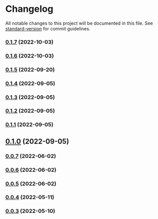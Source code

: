 # Changelog

All notable changes to this project will be documented in this file. See [standard-version](https://github.com/conventional-changelog/standard-version) for commit guidelines.

### [0.1.7](https://github.com/whpptjs/whppt-tagging/compare/v0.1.6...v0.1.7) (2022-10-03)

### [0.1.6](https://github.com/whpptjs/whppt-tagging/compare/v0.1.5...v0.1.6) (2022-10-03)

### [0.1.5](https://github.com/whpptjs/whppt-tagging/compare/v0.1.4...v0.1.5) (2022-09-20)

### [0.1.4](https://github.com/whpptjs/whppt-tagging/compare/v0.1.3...v0.1.4) (2022-09-05)

### [0.1.3](https://github.com/whpptjs/whppt-tagging/compare/v0.1.2...v0.1.3) (2022-09-05)

### [0.1.2](https://github.com/whpptjs/whppt-tagging/compare/v0.1.1...v0.1.2) (2022-09-05)

### [0.1.1](https://github.com/whpptjs/whppt-tagging/compare/v0.1.0...v0.1.1) (2022-09-05)

## [0.1.0](https://github.com/whpptjs/whppt-tagging/compare/v0.0.7...v0.1.0) (2022-09-05)

### [0.0.7](https://github.com/whpptjs/whppt-tagging/compare/v0.0.6...v0.0.7) (2022-06-02)

### [0.0.6](https://github.com/whpptjs/whppt-tagging/compare/v0.0.5...v0.0.6) (2022-06-02)

### [0.0.5](https://github.com/whpptjs/whppt-tagging/compare/v0.0.4...v0.0.5) (2022-06-02)

### [0.0.4](https://github.com/whpptjs/whppt-tagging/compare/v0.0.3...v0.0.4) (2022-05-11)

### [0.0.3](https://github.com/whpptjs/whppt-tagging/compare/v0.0.2...v0.0.3) (2022-05-10)
